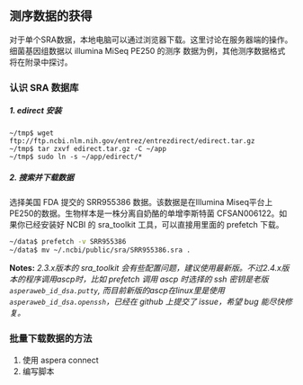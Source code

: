 ## 测序数据的获得

对于单个SRA数据，本地电脑可以通过浏览器下载。这里讨论在服务器端的操作。细菌基因组数据以 illumina MiSeq PE250 的测序 数据为例，其他测序数据格式将在附录中探讨。

### 认识 SRA 数据库

##### 1. edirect 安装

```
~/tmp$ wget ftp://ftp.ncbi.nlm.nih.gov/entrez/entrezdirect/edirect.tar.gz
~/tmp$ tar zxvf edirect.tar.gz -C ~/app
~/tmp$ sudo ln -s ~/app/edirect/*
```

##### 2. 搜索并下载数据

选择美国 FDA 提交的 SRR955386 数据。该数据是在Illumina Miseq平台上PE250的数据。生物样本是一株分离自奶酪的单增李斯特菌 CFSAN006122。如果你已经安装好 NCBI 的 sra_toolkit 工具，可以直接用里面的 prefetch 下载。

```bash
~/data$ prefetch -v SRR955386
~/data$ mv ~/.ncbi/public/sra/SRR955386.sra .
```

**Notes:** *2.3.x版本的 sra_toolkit 会有些配置问题，建议使用最新版。不过2.4.x版本的程序调用ascp时，比如 prefetch 调用 ascp 时选择的 ssh 密钥是老版 `asperaweb_id_dsa.putty`, 而目前新版的ascp在linux里是使用 `asperaweb_id_dsa.openssh`，已经在 github 上提交了 issue，希望 bug 能尽快修复。*

### 批量下载数据的方法

1. 使用 aspera connect
2. 编写脚本
